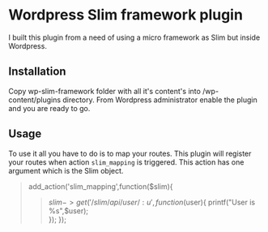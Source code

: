 Wordpress Slim framework plugin
===============================

I built this plugin from a need of using a micro framework as Slim but inside Wordpress.

Installation
------------

Copy wp-slim-framework folder with all it's content's into /wp-content/plugins directory. From Wordpress administrator enable the plugin and you are ready to go.

Usage
-----
To use it all you have to do is to map your routes.
This plugin will register your routes when action `slim_mapping` is triggered. This action has one argument which is the Slim object.
>add_action('slim_mapping',function($slim){
>>$slim->get('/slim/api/user/:u',function($user){
>>printf("User is %s",$user);            
>>});
>});

